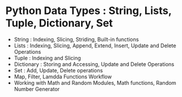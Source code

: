 # Python Data Types : String, Lists, Tuple, Dictionary, Set
- String : Indexing, Slicing, Striding, Built-in functions
- Lists :  Indexing, Slicing, Append, Extend, Insert, Update and Delete Operations
- Tuple : Indexing and Slicing
- Dictionary : Storing and Accessing, Update and Delete Operations
- Set : Add, Update, Delete operations
- Map, Filter, Lamdda Functions Workflow
- Working with Math and Random Modules, Math functions, Random Number Generator
